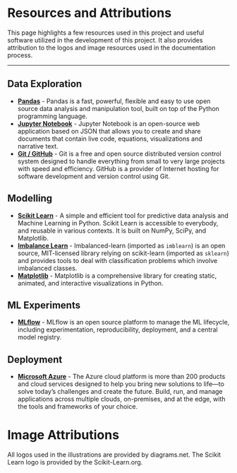 # Resources and Attributions
This page highlights a few resources used in this project and useful software utilized in the development of this project. It also provides attribution to the logos and image resources used in the documentation process.
<hr>

## Data Exploration
* __[Pandas](https://pandas.pydata.org)__ - Pandas is a fast, powerful, flexible and easy to use open source data analysis and manipulation tool, built on top of the Python programming language.
* __[Jupyter Notebook]()__ - Jupyter Notebook is an open-source web application based on JSON that allows you to create and share documents that contain live code, equations, visualizations and narrative text.
* __[Git / GitHub](https://atlassian.com/git)__ - Git is a free and open source distributed version control system designed to handle everything from small to very large projects with speed and efficiency. GitHub is a provider of Internet hosting for software development and version control using Git.

## Modelling
* __[Scikit Learn](https://scikit-learn.org/stable/)__ - A simple and efficient tool for predictive data analysis and Machine Learning in Python. Scikit Learn is accessible to everybody, and reusable in various contexts. It is built on NumPy, SciPy, and Matplotlib.
* __[Imbalance Learn](https://imbalanced-learn.org/stable/)__ - Imbalanced-learn (imported as `imblearn`) is an open source, MIT-licensed library relying on scikit-learn (imported as `sklearn`) and provides tools to deal with classification problems which involve imbalanced classes.
* __[Matplotlib](https://matplotlib.org/)__ - Matplotlib is a comprehensive library for creating static, animated, and interactive visualizations in Python.

## ML Experiments
* __[MLflow](https://mlflow.org)__ - MLflow is an open source platform to manage the ML lifecycle, including experimentation, reproducibility, deployment, and a central model registry.

## Deployment
* __[Microsoft Azure](https://azure.microsoft.com/)__ - The Azure cloud platform is more than 200 products and cloud services designed to help you bring new solutions to life—to solve today’s challenges and create the future. Build, run, and manage applications across multiple clouds, on-premises, and at the edge, with the tools and frameworks of your choice.

# Image Attributions
All logos used in the illustrations are provided by diagrams.net.
The Scikit Learn logo is provided by the Scikit-Learn.org.
